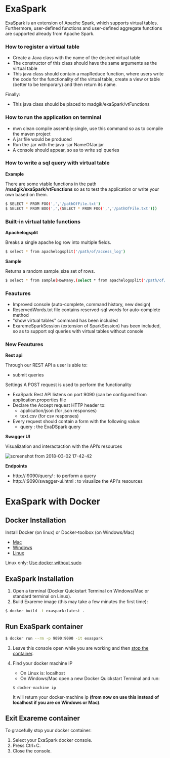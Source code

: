 # ExaSpark

ExaSpark is an extension of Apache Spark, which supports virtual tables. Furthermore, user-defined functions and user-defined aggregate functions are supported already from Apache Spark. 

### How to register a virtual table

  - Create a Java class with the name of the desired virtual table
  - The constructor of this class should have the same arguments as the virtual table 
  - This java class should contain a mapReduce function, where users write the code for the functionality of the virtual table, create a view or table (better to be temporary) and then return its name.  


Finally:
  - This java class should be placed to madgik/exaSpark/vtFunctions

### How to run the application on terminal

- mvn clean compile assembly:single, use this command so as to compile the maven project
- A  jar file would be produced
- Run the .jar with the java -jar NameOfJar.jar
- A console should appear, so as to write sql queries

### How to write a sql query with virtual table

**Example**

There are some vtable functions in the path **/madgik/exaSpark/vtFunctions** so as to test the application or write your own based on them.

```sh
$ SELECT * FROM FOO(',','/pathOfFile.txt')
$ SELECT * FROM BOO(',',(SELECT * FROM FOO(',','/pathOfFile.txt')))
```

### Built-in virtual table functions

**Apachelogsplit**

Breaks a single apache log row into multiple fields.

```sh
$ select * from apachelogsplit('/path/of/access_log')
```

**Sample**

Returns a random sample_size set of rows.

```sh
$ select * from sample(HowMany,(select * from apachelogsplit('/path/of/access_log')))
```

### Feautures
- Improved console (auto-complete, command history, new design)
- ReservedWords.txt file contains reserved-sql words for auto-complete method
- "show virtual tables" command has been included
- ExaremeSparkSession (extension of SparkSession) has been included, so as to support sql queries with virtual tables without console

### New Feautures
**Rest api**

Through our REST API a user is able to:
- submit queries

Settings A POST request is used to perform the functionality
- ExaSpark Rest API listens on port 9090 (can be configured from application.properties file
- Declare the Accept request HTTP header to: 
    - application/json (for json responses)
    - text.csv (for csv responses)
- Every request should contain a form with the following value:
    - query : the ExaDSpark query 

**Swagger UI**

Visualization and interactaction with the API’s resources

![screenshot from 2018-03-02 17-42-42](https://user-images.githubusercontent.com/31855993/36907759-14d38c96-1e42-11e8-8995-c14c0353ee56.png)


**Endpoints**

- http://<ip>:9090/query/ : to perform a query
- http://<ip>:9090/swagger-ui.html : to visualize the API's resources

# ExaSpark with Docker

## Docker Installation

Install Docker (on linux) or Docker-toolbox (on Windows/Mac) 
  - [Mac](https://docs.docker.com/mac/step_one/)
  - [Windows](https://docs.docker.com/windows/step_one/)
  - [Linux](https://docs.docker.com/linux/step_one/)  

Linux only: [Use docker without sudo](http://askubuntu.com/a/477554)

## ExaSpark Installation
1. Open a terminal (Docker Quickstart Terminal on Windows/Mac or standard terminal on Linux).
2. Build Exareme image (this may take a few minutes the first time):

  ```bash
  $ docker build -t exaspark:latest .
  ```


## Run ExaSpark container

  ```bash
  $ docker run --rm -p 9090:9090 -it exaspark
  ```
3. Leave this console open while you are working and then [stop the container](#exit-exareme-container).
4. Find your docker machine IP
    - On Linux is: localhost
    - On Windows/Mac open a new Docker Quickstart Terminal and run:
  
    ```
    $ docker-machine ip
    ```
    It will return your docker-machine ip **(from now on use this instead of localhost if you are on Windows or Mac)**.

## Exit Exareme container
To gracefully stop your docker container:

1. Select your ExaSpark docker console.
2. Press Ctrl+C.
3. Close the console.

  

